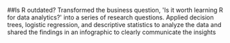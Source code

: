 ##Is R outdated?
Transformed the business question, 'Is it worth learning R for data analytics?' into a series of research questions. Applied decision trees, logistic regression, and descriptive statistics to analyze the data and shared the findings in an infographic to clearly communicate the insights
